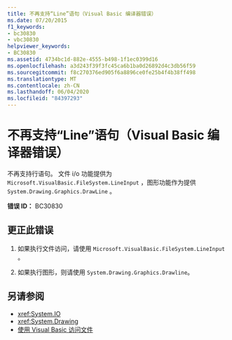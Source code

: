 ```yaml
---
title: 不再支持“Line”语句（Visual Basic 编译器错误）
ms.date: 07/20/2015
f1_keywords:
- bc30830
- vbc30830
helpviewer_keywords:
- BC30830
ms.assetid: 4734bc1d-882e-4555-b498-1f1ec0399d16
ms.openlocfilehash: a3d243f39f3fc45ca6b1ba0d26892d4c3db56f59
ms.sourcegitcommit: f8c270376ed905f6a8896ce0fe25b4f4b38ff498
ms.translationtype: MT
ms.contentlocale: zh-CN
ms.lasthandoff: 06/04/2020
ms.locfileid: "84397293"
---
```

# <a name="line-statements-are-no-longer-supported-visual-basic-compiler-error"></a>不再支持“Line”语句（Visual Basic 编译器错误）
不再支持行语句。 文件 i/o 功能提供为 `Microsoft.VisualBasic.FileSystem.LineInput` ，图形功能作为提供 `System.Drawing.Graphics.DrawLine` 。  
  
 **错误 ID：** BC30830  
  
## <a name="to-correct-this-error"></a>更正此错误  
  
1. 如果执行文件访问，请使用 `Microsoft.VisualBasic.FileSystem.LineInput` 。  
  
2. 如果执行图形，则请使用 `System.Drawing.Graphics.Drawline`。  
  
## <a name="see-also"></a>另请参阅

- <xref:System.IO>
- <xref:System.Drawing>
- [使用 Visual Basic 访问文件](../../developing-apps/programming/drives-directories-files/file-access.md)
